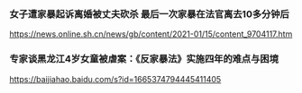 ### 女子遭家暴起诉离婚被丈夫砍杀 最后一次家暴在法官离去10多分钟后
https://news.online.sh.cn/news/gb/content/2021-01/15/content_9704117.htm

### 专家谈黑龙江4岁女童被虐案：《反家暴法》实施四年的难点与困境
https://baijiahao.baidu.com/s?id=1665374794445411405
